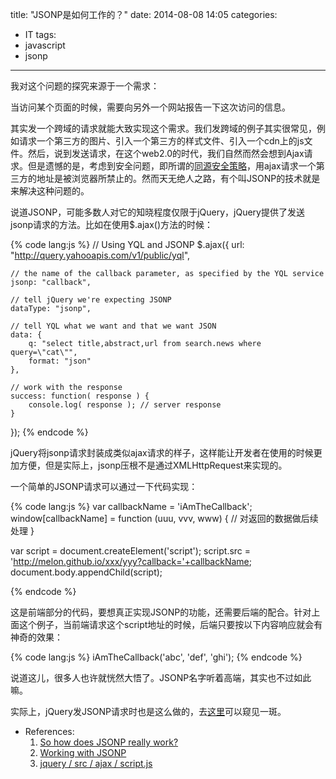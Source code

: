 title: "JSONP是如何工作的？"
date: 2014-08-08 14:05
categories:
- IT
tags:
- javascript
- jsonp
---
我对这个问题的探究来源于一个需求：

当访问某个页面的时候，需要向另外一个网站报告一下这次访问的信息。

其实发一个跨域的请求就能大致实现这个需求。我们发跨域的例子其实很常见，例如请求一个第三方的图片、引入一个第三方的样式文件、引入一个cdn上的js文件。然后，说到发送请求，在这个web2.0的时代，我们自然而然会想到Ajax请求。但是遗憾的是，考虑到安全问题，即所谓的[同源安全策略](http://en.wikipedia.org/wiki/Same-origin_policy)，用ajax请求一个第三方的地址是被浏览器所禁止的。然而天无绝人之路，有个叫JSONP的技术就是来解决这种问题的。

说道JSONP，可能多数人对它的知晓程度仅限于jQuery，jQuery提供了发送jsonp请求的方法。比如在使用$.ajax()方法的时候：

{% code lang:js %}
// Using YQL and JSONP
$.ajax({
    url: "http://query.yahooapis.com/v1/public/yql",

    // the name of the callback parameter, as specified by the YQL service
    jsonp: "callback",

    // tell jQuery we're expecting JSONP
    dataType: "jsonp",

    // tell YQL what we want and that we want JSON
    data: {
        q: "select title,abstract,url from search.news where query=\"cat\"",
        format: "json"
    },

    // work with the response
    success: function( response ) {
        console.log( response ); // server response
    }
});
{% endcode %}

jQuery将jsonp请求封装成类似ajax请求的样子，这样能让开发者在使用的时候更加方便，但是实际上，jsonp压根不是通过XMLHttpRequest来实现的。

一个简单的JSONP请求可以通过一下代码实现：

{% code lang:js %}
var callbackName = 'iAmTheCallback';
window[callbackName] = function (uuu, vvv, www) {
    // 对返回的数据做后续处理
}

var script = document.createElement('script');
script.src = 'http://melon.github.io/xxx/yyy?callback='+callbackName;
document.body.appendChild(script);

{% endcode %}

这是前端部分的代码，要想真正实现JSONP的功能，还需要后端的配合。针对上面这个例子，当前端请求这个script地址的时候，后端只要按以下内容响应就会有神奇的效果：

{% code lang:js %}
iAmTheCallback('abc', 'def', 'ghi');
{% endcode %}

说道这儿，很多人也许就恍然大悟了。JSONP名字听着高端，其实也不过如此嘛。

实际上，jQuery发JSONP请求时也是这么做的，去[这里](https://github.com/jquery/jquery/blob/master/src/ajax/script.js)可以窥见一斑。

- References:
    1. [So how does JSONP really work?](http://schock.net/articles/2013/02/05/how-jsonp-really-works-examples/)
    2. [Working with JSONP](http://learn.jquery.com/ajax/working-with-jsonp/)
    3. [jquery / src / ajax / script.js](https://github.com/jquery/jquery/blob/master/src/ajax/script.js)